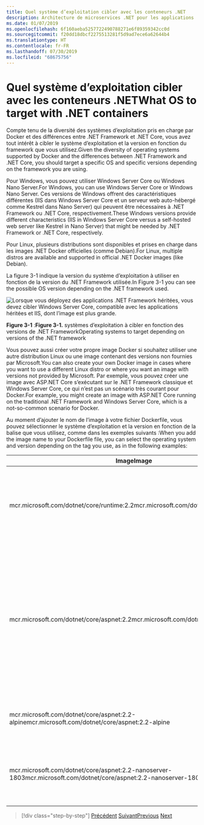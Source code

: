 ```yaml
---
title: Quel système d’exploitation cibler avec les conteneurs .NET
description: Architecture de microservices .NET pour les applications .NET en conteneur | Quel système d’exploitation cibler avec les conteneurs .NET
ms.date: 01/07/2019
ms.openlocfilehash: 6f160aeba5257722490788271e6f89359342cc0d
ms.sourcegitcommit: f20dd18dbcf2275513281f5d9ad7ece6a62644b4
ms.translationtype: HT
ms.contentlocale: fr-FR
ms.lasthandoff: 07/30/2019
ms.locfileid: "68675756"
---
```

# <a name="what-os-to-target-with-net-containers"></a><span data-ttu-id="78c89-103">Quel système d’exploitation cibler avec les conteneurs .NET</span><span class="sxs-lookup"><span data-stu-id="78c89-103">What OS to target with .NET containers</span></span>

<span data-ttu-id="78c89-104">Compte tenu de la diversité des systèmes d’exploitation pris en charge par Docker et des différences entre .NET Framework et .NET Core, vous avez tout intérêt à cibler le système d’exploitation et la version en fonction du framework que vous utilisez.</span><span class="sxs-lookup"><span data-stu-id="78c89-104">Given the diversity of operating systems supported by Docker and the differences between .NET Framework and .NET Core, you should target a specific OS and specific versions depending on the framework you are using.</span></span>

<span data-ttu-id="78c89-105">Pour Windows, vous pouvez utiliser Windows Server Core ou Windows Nano Server.</span><span class="sxs-lookup"><span data-stu-id="78c89-105">For Windows, you can use Windows Server Core or Windows Nano Server.</span></span> <span data-ttu-id="78c89-106">Ces versions de Windows offrent des caractéristiques différentes (IIS dans Windows Server Core et un serveur web auto-hébergé comme Kestrel dans Nano Server) qui peuvent être nécessaires à .NET Framework ou .NET Core, respectivement.</span><span class="sxs-lookup"><span data-stu-id="78c89-106">These Windows versions provide different characteristics (IIS in Windows Server Core versus a self-hosted web server like Kestrel in Nano Server) that might be needed by .NET Framework or .NET Core, respectively.</span></span>

<span data-ttu-id="78c89-107">Pour Linux, plusieurs distributions sont disponibles et prises en charge dans les images .NET Docker officielles (comme Debian).</span><span class="sxs-lookup"><span data-stu-id="78c89-107">For Linux, multiple distros are available and supported in official .NET Docker images (like Debian).</span></span>

<span data-ttu-id="78c89-108">La figure 3-1 indique la version du système d’exploitation à utiliser en fonction de la version du .NET Framework utilisée.</span><span class="sxs-lookup"><span data-stu-id="78c89-108">In Figure 3-1 you can see the possible OS version depending on the .NET framework used.</span></span>

![Lorsque vous déployez des applications .NET Framework héritées, vous devez cibler Windows Server Core, compatible avec les applications héritées et IIS, dont l’image est plus grande.](./media/image1.png)

<span data-ttu-id="78c89-113">**Figure 3-1** :</span><span class="sxs-lookup"><span data-stu-id="78c89-113">**Figure 3-1.**</span></span> <span data-ttu-id="78c89-114">systèmes d’exploitation à cibler en fonction des versions de .NET Framework</span><span class="sxs-lookup"><span data-stu-id="78c89-114">Operating systems to target depending on versions of the .NET framework</span></span>

<span data-ttu-id="78c89-115">Vous pouvez aussi créer votre propre image Docker si souhaitez utiliser une autre distribution Linux ou une image contenant des versions non fournies par Microsoft.</span><span class="sxs-lookup"><span data-stu-id="78c89-115">You can also create your own Docker image in cases where you want to use a different Linux distro or where you want an image with versions not provided by Microsoft.</span></span> <span data-ttu-id="78c89-116">Par exemple, vous pouvez créer une image avec ASP.NET Core s’exécutant sur le .NET Framework classique et Windows Server Core, ce qui n’est pas un scénario très courant pour Docker.</span><span class="sxs-lookup"><span data-stu-id="78c89-116">For example, you might create an image with ASP.NET Core running on the traditional .NET Framework and Windows Server Core, which is a not-so-common scenario for Docker.</span></span>

<span data-ttu-id="78c89-117">Au moment d’ajouter le nom de l’image à votre fichier Dockerfile, vous pouvez sélectionner le système d’exploitation et la version en fonction de la balise que vous utilisez, comme dans les exemples suivants :</span><span class="sxs-lookup"><span data-stu-id="78c89-117">When you add the image name to your Dockerfile file, you can select the operating system and version depending on the tag you use, as in the following examples:</span></span>

<table>
<thead>
<tr class="header">
<th><span data-ttu-id="78c89-118">Image</span><span class="sxs-lookup"><span data-stu-id="78c89-118">Image</span></span></th>
<th><span data-ttu-id="78c89-119">Commentaires</span><span class="sxs-lookup"><span data-stu-id="78c89-119">Comments</span></span></th>
</tr>
</thead>
<tbody>
<tr>
<td><span data-ttu-id="78c89-120">mcr.microsoft.com/dotnet/core/runtime:2.2</span><span class="sxs-lookup"><span data-stu-id="78c89-120">mcr.microsoft.com/dotnet/core/runtime:2.2</span></span></td>
<td><span data-ttu-id="78c89-121">Multi-architecture .NET Core 2.2 : prend en charge Linux et Windows Nano Server en fonction de l’hôte Docker.</span><span class="sxs-lookup"><span data-stu-id="78c89-121">.NET Core 2.2 multi-architecture: Supports Linux and Windows Nano Server depending on the Docker host.</span></span></td>
</tr>
<tr class="odd">
<td><span data-ttu-id="78c89-122">mcr.microsoft.com/dotnet/core/aspnet:2.2</span><span class="sxs-lookup"><span data-stu-id="78c89-122">mcr.microsoft.com/dotnet/core/aspnet:2.2</span></span></td>
<td><p><span data-ttu-id="78c89-123">Multi-architecture ASP.NET Core 2.2 : prend en charge Linux et Windows Nano Server en fonction de l’hôte Docker.</span><span class="sxs-lookup"><span data-stu-id="78c89-123">ASP.NET Core 2.2 multi-architecture: Supports Linux and Windows Nano Server depending on the Docker host.</span></span></p>
<p><span data-ttu-id="78c89-124">L’image aspnetcore a quelques optimisations pour ASP.NET Core.</span><span class="sxs-lookup"><span data-stu-id="78c89-124">The aspnetcore image has a few optimizations for ASP.NET Core.</span></span></p></td>
</tr>
<tr class="even">
<td><span data-ttu-id="78c89-125">mcr.microsoft.com/dotnet/core/aspnet:2.2-alpine</span><span class="sxs-lookup"><span data-stu-id="78c89-125">mcr.microsoft.com/dotnet/core/aspnet:2.2-alpine</span></span></td>
<td><span data-ttu-id="78c89-126">Runtime .NET Core 2.2 uniquement sur la distribution Linux Alpine</span><span class="sxs-lookup"><span data-stu-id="78c89-126">.NET Core 2.2 runtime-only on Linux Alpine distro</span></span></td>
</tr>
<tr class="odd">
<td><span data-ttu-id="78c89-127">mcr.microsoft.com/dotnet/core/aspnet:2.2-nanoserver-1803</span><span class="sxs-lookup"><span data-stu-id="78c89-127">mcr.microsoft.com/dotnet/core/aspnet:2.2-nanoserver-1803</span></span></td>
<td><span data-ttu-id="78c89-128">Runtime .NET Core 2.2 uniquement sur Windows Nano Server (Windows Server version 1803)</span><span class="sxs-lookup"><span data-stu-id="78c89-128">.NET Core 2.2 runtime-only on Windows Nano Server (Windows Server version 1803)</span></span></td>
</tr>
</tbody>
</table>

> [!div class="step-by-step"]
> <span data-ttu-id="78c89-129">[Précédent](container-framework-choice-factors.md)
> [Suivant](official-net-docker-images.md)</span><span class="sxs-lookup"><span data-stu-id="78c89-129">[Previous](container-framework-choice-factors.md)
[Next](official-net-docker-images.md)</span></span>
